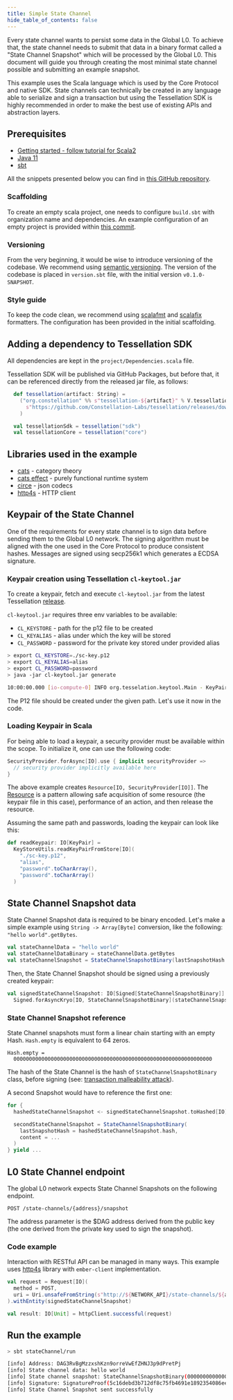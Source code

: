 ```yaml
---
title: Simple State Channel
hide_table_of_contents: false
---
```


Every state channel wants to persist some data in the Global L0. To achieve
that, the state channel needs to submit that data in a binary format called a "State Channel Snapshot" which will be processed by the Global L0. This document will guide you through creating the most minimal state channel possible and submitting an example snapshot. 

This example uses the Scala language which is used by the Core Protocol and native SDK. State channels can technically be created in any language able to serialize and sign a transaction but using the Tessellation SDK is highly recommended in order to make the best use of existing APIs and abstraction layers. 

## Prerequisites
- [Getting started - follow tutorial for Scala2](https://docs.scala-lang.org/getting-started/index.html)
- [Java 11](https://docs.scala-lang.org/overviews/jdk-compatibility/overview.html)
- [sbt](https://www.scala-sbt.org/download.html)

All the snippets presented below you can find in [this GitHub repository](https://github.com/Constellation-Labs/state-channel-examples/).

### Scaffolding

To create an empty scala project, one needs to configure `build.sbt`
with organization name and dependencies. An example configuration of an empty
project is provided within [this commit](https://github.com/Constellation-Labs/state-channel-examples/commit/5d848feaf72ff84895ffb7a662fc59467e7fe31f).

### Versioning

From the very beginning, it would be wise to introduce versioning of the
codebase. We recommend using [semantic versioning](https://semver.org). The version
of the codebase is placed in `version.sbt` file, with the initial version
`v0.1.0-SNAPSHOT`.

### Style guide

To keep the code clean, we recommend using [scalafmt](https://scalameta.org/scalafmt/) and
[scalafix](https://scalacenter.github.io/scalafix/) formatters.
The configuration has been provided in the initial scaffolding.

## Adding a dependency to Tessellation SDK

All dependencies are kept in the `project/Dependencies.scala` file.

Tessellation SDK will be published via GitHub Packages, but before that, it can
be referenced directly from the released jar file, as follows:

```scala
  def tessellation(artifact: String) =
    ("org.constellation" %% s"tessellation-${artifact}" % V.tessellation).from(
      s"https://github.com/Constellation-Labs/tessellation/releases/download/v${V.tessellation}/cl-node.jar"
    )

  val tessellationSdk = tessellation("sdk")
  val tessellationCore = tessellation("core")
```

## Libraries used in the example

- [cats](https://typelevel.org/cats/) - category theory
- [cats effect](https://typelevel.org/cats-effect/) - purely functional runtime
    system
- [circe](https://circe.github.io/circe/) - json codecs
- [http4s](https://http4s.org) - HTTP client

## Keypair of the State Channel

One of the requirements for every state channel is to sign data before sending them to the Global L0 network. The signing algorithm must be aligned with the one used in the Core Protocol to produce consistent hashes. Messages are signed using secp256k1 which generates a ECDSA signature. 

### Keypair creation using Tessellation `cl-keytool.jar`

To create a keypair, fetch and execute `cl-keytool.jar` from the latest
Tessellation [release](https://github.com/Constellation-Labs/tessellation/releases).

`cl-keytool.jar` requires three env variables to be available:
- `CL_KEYSTORE` - path for the p12 file to be created
- `CL_KEYALIAS` - alias under which the key will be stored
- `CL_PASSWORD` - password for the private key stored under provided alias

```bash
> export CL_KEYSTORE=./sc-key.p12
> export CL_KEYALIAS=alias
> export CL_PASSWORD=password
> java -jar cl-keytool.jar generate

10:00:00.000 [io-compute-0] INFO org.tesselation.keytool.Main - KeyPair has been created at: ./sc-key.p12
```

The P12 file should be created under the given path. Let's use it now in the code.

### Loading Keypair in Scala

For being able to load a keypair, a security provider must be available within the
scope. To initialize it, one can use the following code:

```scala
SecurityProvider.forAsync[IO].use { implicit securityProvider =>
  // security provider implicitly available here
}
```

The above example creates `Resource[IO, SecurityProvider[IO]]`. The [Resource](https://typelevel.org/cats-effect/docs/std/resource) is a pattern allowing safe acquisition of some resource (the keypair file in this case),
performance of an action, and then release the resource.

Assuming the same path and passwords, loading the keypair can look like this:

```scala
def readKeypair: IO[KeyPair] =
  KeyStoreUtils.readKeyPairFromStore[IO](
    "./sc-key.p12",
    "alias",
    "password".toCharArray(),
    "password".toCharArray()
  )
```

## State Channel Snapshot data

State Channel Snapshot data is required to be binary encoded. Let's make a
simple example using `String -> Array[Byte]` conversion, like the following: `"hello world".getBytes`.

```scala
val stateChannelData = "hello world"
val stateChannelDataBinary = stateChannelData.getBytes
val stateChannelSnapshot = StateChannelSnapshotBinary(lastSnapshotHash = Hash.empty, content = stateChannelDataBinary)
```

Then, the State Channel Snapshot should be signed using a previously created keypair:
```scala
val signedStateChannelSnapshot: IO[Signed[StateChannelSnapshotBinary]] =
  Signed.forAsyncKryo[IO, StateChannelSnapshotBinary](stateChannelSnapshot, keypair)
```

### State Channel Snapshot reference

State Channel snapshots must form a linear chain starting with an empty Hash.
`Hash.empty` is equivalent to 64 zeros.
```
Hash.empty =
  0000000000000000000000000000000000000000000000000000000000000000
```

The hash of the State Channel is the hash of `StateChannelSnapshotBinary` class,
before signing (see: [transaction malleability attack](https://en.bitcoin.it/wiki/Transaction_malleability)).

A second Snapshot would have to reference the first one:

```scala
for {
  hashedStateChannelSnapshot <- signedStateChannelSnapshot.toHashed[IO]

  secondStateChannelSnapshot = StateChannelSnapshotBinary(
    lastSnapshotHash = hashedStateChannelSnapshot.hash,
    content = ...
  )
} yield ...
```

## L0 State Channel endpoint

The global L0 network expects State Channel Snapshots on the following endpoint.
```
POST /state-channels/{address}/snapshot
```

The address parameter is the $DAG address derived from the public key (the one
derived from the private key used to sign the snapshot).

### Code example

Interaction with RESTful API can be managed in many ways. This example uses
[http4s](https://http4s.org) library with `ember-client` implementation.

```scala
val request = Request[IO](
  method = POST,
  uri = Uri.unsafeFromString(s"http://${NETWORK_API}/state-channels/${address}/snapshot")
).withEntity(signedStateChannelSnapshot)

val result: IO[Unit] = httpClient.successful(request)
```

## Run the example

```bash
> sbt stateChannel/run

[info] Address: DAG3RvBgMzzxshKzn9orreVwEfZHNJ3p9dPretPj
[info] State channel data: hello world
[info] State channel snapshot: StateChannelSnapshotBinary(0000000000000000000000000000000000000000000000000000000000000000,[B@64d39168)
[info] Signature: SignatureProof(5c16debd3b712df8c75fb4691e1892354086ee72528c292feefe78f9eaac54298df7812620dcce48cdee8df6dd543ca69b6ec72b85ace7daf09160ccbe44fada,3045022003cc22cb31d65b705e5610a957e3dc6f2e073021368088e069a854801ef50863022100a651420f35b134164f3cb55731a9269e578ab41856caf518f866701b96236f81)
[info] State Channel Snapshot sent successfully
```

